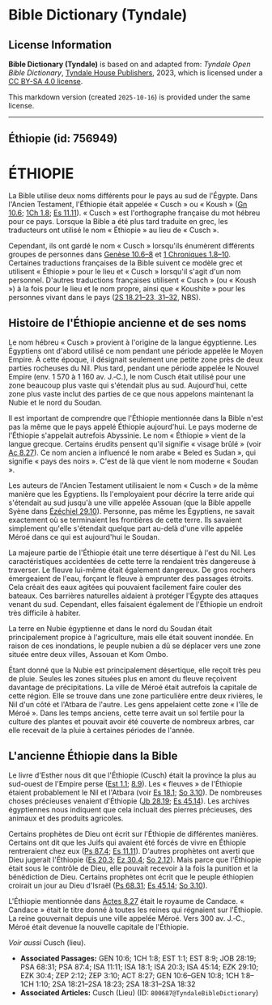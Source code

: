 # Bible Dictionary (Tyndale)

## License Information

**Bible Dictionary (Tyndale)** is based on and adapted from: _Tyndale Open Bible Dictionary_, [Tyndale House Publishers](https://tyndaleopenresources.com/), 2023, which is licensed under a [CC BY-SA 4.0 license](https://creativecommons.org/licenses/by-sa/4.0/legalcode.en).

This markdown version (created `2025-10-16`) is provided under the same license.



--------------------------------

## Éthiopie (id: 756949)

ÉTHIOPIE
========

La Bible utilise deux noms différents pour le pays au sud de l'Égypte. Dans l'Ancien Testament, l'Éthiopie était appelée « Cusch » ou « Koush » ([Gn 10\.6](https://ref.ly/Gen10:6); [1Ch 1\.8](https://ref.ly/1Chr1:8); [Es 11\.11](https://ref.ly/Isa11:11)). « Cusch » est l'orthographe française du mot hébreu pour ce pays. Lorsque la Bible a été plus tard traduite en grec, les traducteurs ont utilisé le nom « Éthiopie » au lieu de « Cusch ».

Cependant, ils ont gardé le nom « Cusch » lorsqu'ils énumèrent différents groupes de personnes dans [Genèse 10\.6–8](https://ref.ly/Gen10:6-Gen10:8) et [1 Chroniques 1\.8–10](https://ref.ly/1Chr1:8-1Chr1:10). Certaines traductions françaises de la Bible suivent ce modèle grec et utilisent « Éthiopie » pour le lieu et « Cusch » lorsqu'il s'agit d'un nom personnel. D'autres traductions françaises utilisent « Cusch » (ou « Koush ») à la fois pour le lieu et le nom propre, ainsi que « Koushite » pour les personnes vivant dans le pays ([2S 18\.21–23, 31–32](https://ref.ly/2Sam18:21-2Sam18:23,2Sam18:31-2Sam18:32), NBS).

Histoire de l'Éthiopie ancienne et de ses noms
----------------------------------------------

Le nom hébreu « Cusch » provient à l'origine de la langue égyptienne. Les Égyptiens ont d'abord utilisé ce nom pendant une période appelée le Moyen Empire. À cette époque, il désignait seulement une petite zone près de deux parties rocheuses du Nil. Plus tard, pendant une période appelée le Nouvel Empire (env. 1 570 à 1 160 av. J.‑C.), le nom Cusch était utilisé pour une zone beaucoup plus vaste qui s'étendait plus au sud. Aujourd'hui, cette zone plus vaste inclut des parties de ce que nous appelons maintenant la Nubie et le nord du Soudan.

Il est important de comprendre que l'Éthiopie mentionnée dans la Bible n'est pas la même que le pays appelé Éthiopie aujourd'hui. Le pays moderne de l'Éthiopie s'appelait autrefois Abyssinie. Le nom « Éthiopie » vient de la langue grecque. Certains érudits pensent qu'il signifie « visage brûlé » (voir [Ac 8\.27](https://ref.ly/Acts8:27)). Ce nom ancien a influencé le nom arabe « Beled es Sudan », qui signifie « pays des noirs ». C'est de là que vient le nom moderne « Soudan ».

Les auteurs de l'Ancien Testament utilisaient le nom « Cusch » de la même manière que les Égyptiens. Ils l'employaient pour décrire la terre aride qui s'étendait au sud jusqu'à une ville appelée Assouan (que la Bible appelle Syène dans [Ézéchiel 29\.10](https://ref.ly/Ezek29:10)). Personne, pas même les Égyptiens, ne savait exactement où se terminaient les frontières de cette terre. Ils savaient simplement qu'elle s'étendait quelque part au\-delà d'une ville appelée Méroé dans ce qui est aujourd'hui le Soudan.

La majeure partie de l'Éthiopie était une terre désertique à l'est du Nil. Les caractéristiques accidentées de cette terre la rendaient très dangereuse à traverser. Le fleuve lui\-même était également dangereux. De gros rochers émergeaient de l'eau, forçant le fleuve à emprunter des passages étroits. Cela créait des eaux agitées qui pouvaient facilement faire couler des bateaux. Ces barrières naturelles aidaient à protéger l'Égypte des attaques venant du sud. Cependant, elles faisaient également de l'Éthiopie un endroit très difficile à habiter.

La terre en Nubie égyptienne et dans le nord du Soudan était principalement propice à l'agriculture, mais elle était souvent inondée. En raison de ces inondations, le peuple nubien a dû se déplacer vers une zone située entre deux villes, Assouan et Kom Ombo.

Étant donné que la Nubie est principalement désertique, elle reçoit très peu de pluie. Seules les zones situées plus en amont du fleuve reçoivent davantage de précipitations. La ville de Méroé était autrefois la capitale de cette région. Elle se trouve dans une zone particulière entre deux rivières, le Nil d'un côté et l'Atbara de l'autre. Les gens appelaient cette zone « l'île de Méroé ». Dans les temps anciens, cette terre avait un sol fertile pour la culture des plantes et pouvait avoir été couverte de nombreux arbres, car elle recevait de la pluie à certaines périodes de l'année.

L'ancienne Éthiopie dans la Bible
---------------------------------

Le livre d'Esther nous dit que l'Éthiopie (Cusch) était la province la plus au sud\-ouest de l'Empire perse ([Est 1\.1](https://ref.ly/Esth1:1); [8\.9](https://ref.ly/Esth8:9)). Les « fleuves » de l'Éthiopie étaient probablement le Nil et l'Atbara (voir [Es 18\.1](https://ref.ly/Isa18:1); [So 3\.10](https://ref.ly/Zeph3:10)). De nombreuses choses précieuses venaient d'Éthiopie ([Jb 28\.19](https://ref.ly/Job28:19); [Es 45\.14](https://ref.ly/Isa45:14)). Les archives égyptiennes nous indiquent que cela incluait des pierres précieuses, des animaux et des produits agricoles.

Certains prophètes de Dieu ont écrit sur l'Éthiopie de différentes manières. Certains ont dit que les Juifs qui avaient été forcés de vivre en Éthiopie rentreraient chez eux ([Ps 87\.4](https://ref.ly/Ps87:4); [Es 11\.11](https://ref.ly/Isa11:11)). D'autres prophètes ont averti que Dieu jugerait l'Éthiopie ([Es 20\.3](https://ref.ly/Isa20:3); [Ez 30\.4](https://ref.ly/Ezek30:4); [So 2\.12](https://ref.ly/Zeph2:12)). Mais parce que l'Éthiopie était sous le contrôle de Dieu, elle pouvait recevoir à la fois la punition et la bénédiction de Dieu. Certains prophètes ont écrit que le peuple éthiopien croirait un jour au Dieu d'Israël ([Ps 68\.31](https://ref.ly/Ps68:31); [Es 45\.14](https://ref.ly/Isa45:14); [So 3\.10](https://ref.ly/Zeph3:10)).

L'Éthiopie mentionnée dans [Actes 8\.27](https://ref.ly/Acts8:27) était le royaume de Candace. « Candace » était le titre donné à toutes les reines qui régnaient sur l'Éthiopie. La reine gouvernait depuis une ville appelée Méroé. Vers 300 av. J.‑C., Méroé était devenue la nouvelle capitale de l'Éthiopie.

*Voir aussi* Cusch (lieu).

* **Associated Passages:** GEN 10:6; 1CH 1:8; EST 1:1; EST 8:9; JOB 28:19; PSA 68:31; PSA 87:4; ISA 11:11; ISA 18:1; ISA 20:3; ISA 45:14; EZK 29:10; EZK 30:4; ZEP 2:12; ZEP 3:10; ACT 8:27; GEN 10:6–GEN 10:8; 1CH 1:8–1CH 1:10; 2SA 18:21–2SA 18:23; 2SA 18:31–2SA 18:32
* **Associated Articles:** Cusch (Lieu) (ID: `800687@TyndaleBibleDictionary`)

